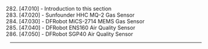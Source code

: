 282. [47.010] - Introduction to this section
283. [47.020] - Sunfounder HHC MQ-2 Gas Sensor
284. [47.030] - DFRobot MiCS-2714 MEMS Gas Sensor
285. [47.040] - DFRobot ENS160 Air Quality Sensor
286. [47.050] - DFRobot SGP40 Air Quality Sensor

---
